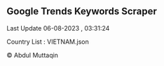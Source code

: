 

## Google Trends Keywords Scraper 
 
Last Update 06-08-2023 , 03:31:24

Country List :
VIETNAM.json



© Abdul Muttaqin 
